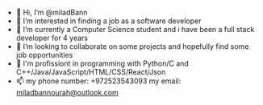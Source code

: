 - 👋 Hi, I’m @miladBann
- 👀 I’m interested in finding a job as a software developer
- 🌱 I’m currently a Computer Science student and i have been a full stack developer for 4 years
- 💞️ I’m looking to collaborate on some projects and hopefully find some job opportunities  
- 💪 I'm profissiont in programming with Python/C and C++/Java/JavaScript/HTML/CSS/React/Json
- 📫 my phone number: +972523543093
      my email: miladbannourah@outlook.com

<!---
miladBann/miladBann is a ✨ special ✨ repository because its `README.md` (this file) appears on your GitHub profile.
You can click the Preview link to take a look at your changes.
--->
